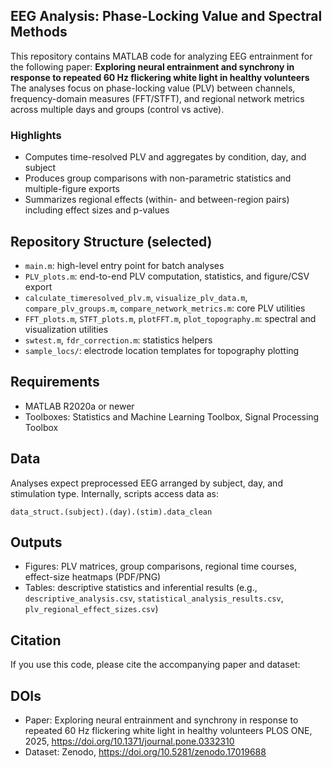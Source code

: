 ## EEG Analysis: Phase-Locking Value and Spectral Methods

This repository contains MATLAB code for analyzing EEG entrainment for the following paper: **Exploring neural entrainment and synchrony in response to repeated 60 Hz flickering white light in healthy volunteers**
The analyses focus on phase-locking value (PLV) between channels, frequency-domain measures (FFT/STFT), and regional network metrics across multiple days and groups (control vs active).

### Highlights
- Computes time-resolved PLV and aggregates by condition, day, and subject
- Produces group comparisons with non-parametric statistics and multiple-figure exports
- Summarizes regional effects (within- and between-region pairs) including effect sizes and p-values

## Repository Structure (selected)
- `main.m`: high-level entry point for batch analyses
- `PLV_plots.m`: end-to-end PLV computation, statistics, and figure/CSV export
- `calculate_timeresolved_plv.m`, `visualize_plv_data.m`, `compare_plv_groups.m`, `compare_network_metrics.m`: core PLV utilities
- `FFT_plots.m`, `STFT_plots.m`, `plotFFT.m`, `plot_topography.m`: spectral and visualization utilities
- `swtest.m`, `fdr_correction.m`: statistics helpers
- `sample_locs/`: electrode location templates for topography plotting

## Requirements
- MATLAB R2020a or newer
- Toolboxes: Statistics and Machine Learning Toolbox, Signal Processing Toolbox

## Data
Analyses expect preprocessed EEG arranged by subject, day, and stimulation type. Internally, scripts access data as:

`data_struct.(subject).(day).(stim).data_clean`


## Outputs
- Figures: PLV matrices, group comparisons, regional time courses, effect-size heatmaps (PDF/PNG)
- Tables: descriptive statistics and inferential results (e.g., `descriptive_analysis.csv`, `statistical_analysis_results.csv`, `plv_regional_effect_sizes.csv`)


## Citation
If you use this code, please cite the accompanying paper and dataset:


## DOIs
- Paper: Exploring neural entrainment and synchrony in response to repeated 60 Hz flickering white light in healthy volunteers
PLOS ONE, 2025, https://doi.org/10.1371/journal.pone.0332310
- Dataset: Zenodo, https://doi.org/10.5281/zenodo.17019688

